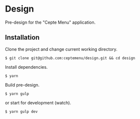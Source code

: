 Design
===

Pre-design for the "Cepte Menu" application.

## Installation

Clone the project and change current working directory.

```
$ git clone git@github.com:ceptemenu/design.git && cd design
```

Install dependencies.

```
$ yarn
```

Build pre-design.

```
$ yarn gulp
```

or start for development (watch).

```
$ yarn gulp dev
```

